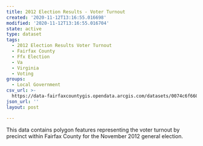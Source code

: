 ```yaml
---
title: 2012 Election Results - Voter Turnout
created: '2020-11-12T13:16:55.016698'
modified: '2020-11-12T13:16:55.016704'
state: active
type: dataset
tags:
  - 2012 Election Results Voter Turnout
  - Fairfax County
  - Ffx Election
  - Va
  - Virginia
  - Voting
groups:
  - Local Government
csv_url: >-
  https://data-fairfaxcountygis.opendata.arcgis.com/datasets/0074c6f660a64dfe9380733cbf63b0cb_15.csv?outSR=%7B%22latestWkid%22%3A4269%2C%22wkid%22%3A4269%7D
json_url: ''
layout: post

---
```

This data contains polygon features representing the voter turnout by precinct within Fairfax County for the November 2012 general election.
